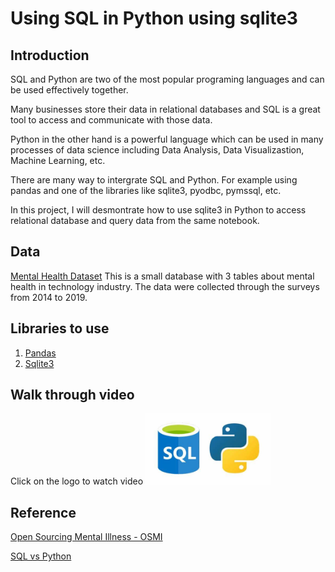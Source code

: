 # Using SQL in Python using sqlite3

## Introduction
SQL and Python are two of the most popular programing languages and can be used effectively together.

Many businesses store their data in relational databases and SQL is a great tool to access and communicate with those data.

Python in the other hand is a powerful language which can be used in many processes of data science including Data Analysis, Data Visualizastion, Machine Learning, etc.

There are many way to intergrate SQL and Python. For example using pandas and one of the libraries like sqlite3, pyodbc, pymssql, etc.

In this project, I will desmontrate how to use sqlite3 in Python to access relational database and query data from the same notebook.


## Data
[Mental Health Dataset](https://www.kaggle.com/datasets/anth7310/mental-health-in-the-tech-industry)
This is a small database with 3 tables about mental health in technology industry. The data were collected through the surveys from 2014 to 2019.

## Libraries to use
1. [Pandas](https://pandas.pydata.org/)
2. [Sqlite3](https://docs.python.org/3/library/sqlite3.html)



## Walk through video
Click on the logo to watch video
[<img src="sql_python.jpg" alt="SQL  and Python" width = 200>](https://www.youtube.com/watch?v=Mrw9BopaTTE)


## Reference
[Open Sourcing Mental Illness - OSMI](https://osmihelp.org/research.html)

[SQL vs Python](https://www.datacamp.com/blog/sql-vs-python-which-to-learn)
